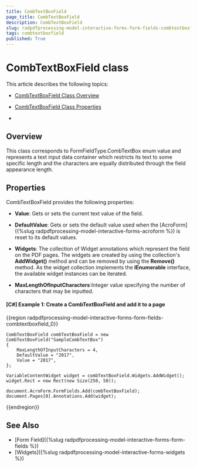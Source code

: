 ```yaml
---
title: CombTextBoxField 
page_title: CombTextBoxField 
description: CombTextBoxField 
slug: radpdfprocessing-model-interactive-forms-form-fields-combtextboxfield
tags: combtextboxfield
published: True
---
```


# CombTextBoxField class

This article describes the following topics:

* [CombTextBoxField Class Overview](#overview)

* [CombTextBoxField Class Properties](#properties)
* 

## Overview

This class corresponds to FormFieldType.CombTextBox enum value and represents a text input data container which restricts its text to some specific length and the characters are equally distributed through the field appearance length. 

## Properties

CombTextBoxField provides the following properties:

* **Value**: Gets or sets the current text value of the field.

* **DefaultValue**: Gets or sets the default value used when the [AcroForm]({%slug radpdfprocessing-model-interactive-forms-acroform %}) is reset to its default values.

* **Widgets**: The collection of Widget annotations which represent the field on the PDF pages. The widgets are created by using the collection's **AddWidget()** method and can be removed by using the **Remove()** method. As the widget collection implements the **IEnumerable** interface, the available widget instances can be iterated.

* **MaxLengthOfInputCharacters**:Integer value specifying the number of characters that may be inputted.

#### **[C#] Example 1: Create a CombTextBoxField and add it to a page**
{{region radpdfprocessing-model-interactive-forms-form-fields-combtextboxfield_0}}

	CombTextBoxField combTextBoxField = new CombTextBoxField("SampleCombTextBox")
	{
	    MaxLengthOfInputCharacters = 4,
	    DefaultValue = "2017",
	    Value = "2017",
	};
	
	VariableContentWidget widget = combTextBoxField.Widgets.AddWidget();
	widget.Rect = new Rect(new Size(250, 50));
	
	document.AcroForm.FormFields.Add(combTextBoxField);
	document.Pages[0].Annotations.Add(widget);

{{endregion}}


## See Also

* [Form Field]({%slug radpdfprocessing-model-interactive-forms-form-fields %})
* [Widgets]({%slug radpdfprocessing-model-interactive-forms-widgets %})